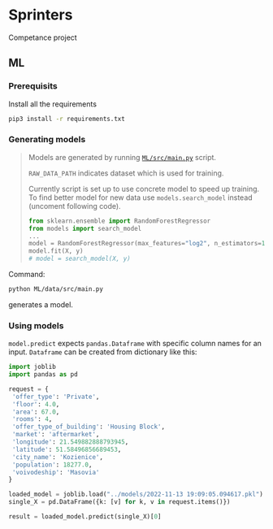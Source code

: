 # Sprinters

Competance project

## ML

### Prerequisits

Install all the requirements

```bash
pip3 install -r requirements.txt
```

### Generating models

> Models are generated by running [`ML/src/main.py`](ML/src/main.py) script.
>
> `RAW_DATA_PATH` indicates dataset which is used for training.
>
> Currently script is set up to use concrete model to speed up training.
> To find better model for new data use `models.search_model` instead (uncoment following code).
>
> ```python
> from sklearn.ensemble import RandomForestRegressor
> from models import search_model
> ...
> model = RandomForestRegressor(max_features="log2", n_estimators=180, > n_jobs=-1)
> model.fit(X, y)
> # model = search_model(X, y)
> ```
>

Command:

```bash
python ML/data/src/main.py
```

generates a model.

### Using models

`model.predict` expects `pandas.Dataframe` with specific column names for an input. `Dataframe` can be created from dictionary like this:

```python
import joblib
import pandas as pd

request = {
 'offer_type': 'Private',
 'floor': 4.0,
 'area': 67.0,
 'rooms': 4,
 'offer_type_of_building': 'Housing Block',
 'market': 'aftermarket',
 'longitude': 21.549882888793945,
 'latitude': 51.58496856689453,
 'city_name': 'Kozienice',
 'population': 18277.0,
 'voivodeship': 'Masovia'
}

loaded_model = joblib.load("../models/2022-11-13 19:09:05.094617.pkl")
single_X = pd.DataFrame({k: [v] for k, v in request.items()})

result = loaded_model.predict(single_X)[0]
```

